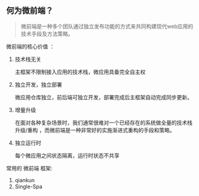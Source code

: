 ## 何为微前端？

> 微前端是一种多个团队通过独立发布功能的方式来共同构建现代web应用的技术手段及方法策略。

微前端的核心价值 ：

1. 技术栈无关

   主框架不限制接入应用的技术栈，微应用具备完全自主权

2. 独立开发，独立部署

   微应用仓库独立，前后端可独立开发，部署完成后主框架自动完成同步更新。

3. 增量升级

   在面对各种复杂场景时，我们通常很难对一个已经存在的系统做全量的技术栈升级/重构 ，而微前端是一种非常好的实施渐进式重构的手段和策略。

4. 独立运行时 

   每个微应用之间状态隔离，运行时状态不共享

常用的 微前端 框架:

1. qiankun
2. Single-Spa